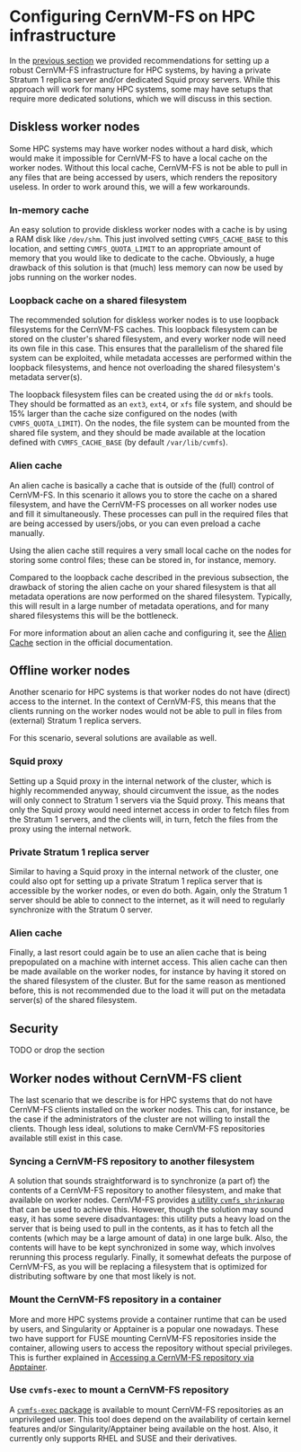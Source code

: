 # Configuring CernVM-FS on HPC infrastructure

In the [previous section](access.md) we provided recommendations for setting up a robust CernVM-FS infrastructure for HPC systems, by having a private Stratum 1 replica server and/or dedicated Squid proxy servers. While this approach will work for many HPC systems, some may have setups that require more dedicated solutions, which we will discuss in this section.


## Diskless worker nodes

Some HPC systems may have worker nodes without a hard disk, which would make it impossible for CernVM-FS to have a local cache on the worker nodes. Without this local cache, CernVM-FS is not be able to pull in any files that are being accessed by users, which renders the repository useless. In order to work around this, we will a few workarounds.

### In-memory cache

An easy solution to provide diskless worker nodes with a cache is by using a RAM disk like `/dev/shm`. This just involved setting `CVMFS_CACHE_BASE` to this location, and setting `CVMFS_QUOTA_LIMIT` to an appropriate amount of memory that you would like to dedicate to the cache. Obviously, a huge drawback of this solution is that (much) less memory can now be used by jobs running on the worker nodes.

### Loopback cache on a shared filesystem

The recommended solution for diskless worker nodes is to use loopback filesystems for the CernVM-FS caches. This loopback filesystem can be stored on the cluster's shared filesystem, and every worker node will need its own file in this case. This ensures that the parallelism of the shared file system can be exploited, while metadata accesses are performed within the loopback filesystems, and hence not overloading the shared filesystem's metadata server(s).

The loopback filesystem files can be created using the `dd` or `mkfs` tools. They should be formatted as an `ext3`, `ext4`, or `xfs` file system, and should be 15% larger than the cache size configured on the nodes (with `CVMFS_QUOTA_LIMIT`). On the nodes, the file system can be mounted from the shared file system, and they should be made available at the location defined with `CVMFS_CACHE_BASE` (by default `/var/lib/cvmfs`).

### Alien cache

An alien cache is basically a cache that is outside of the (full) control of CernVM-FS.
In this scenario it allows you to store the cache on a shared filesystem, and have the CernVM-FS processes on all worker nodes use and fill it simultaneously. These processes can pull in the required files that are being accessed by users/jobs, or you can even preload a cache manually.

Using the alien cache still requires a very small local cache on the nodes for storing some control files; these can be stored in, for instance, memory.

Compared to the loopback cache described in the previous subsection, the drawback of storing the alien cache on your shared filesystem is that all metadata operations are now performed on the shared filesystem. Typically, this will result in a large number of metadata operations, and for many shared filesystems this will be the bottleneck.

For more information about an alien cache and configuring it, see the [Alien Cache](https://cvmfs.readthedocs.io/en/stable/cpt-configure.html#alien-cache) section in the official documentation.


## Offline worker nodes

Another scenario for HPC systems is that worker nodes do not have (direct) access to the internet. In the context of CernVM-FS, this means that the clients running on the worker nodes would not be able to pull in files from (external) Stratum 1 replica servers.

For this scenario, several solutions are available as well.

### Squid proxy

Setting up a Squid proxy in the internal network of the cluster, which is highly recommended anyway, should circumvent the issue, as the nodes will only connect to Stratum 1 servers via the Squid proxy. This means that only the Squid proxy would need internet access in order to fetch files from the Stratum 1 servers, and the clients will, in turn, fetch the files from the proxy using the internal network.

### Private Stratum 1 replica server

Similar to having a Squid proxy in the internal network of the cluster, one could also opt for setting up a private Stratum 1 replica server that is accessible by the worker nodes, or even do both. Again, only the Stratum 1 server should be able to connect to the internet, as it will need to regularly synchronize with the Stratum 0 server.

### Alien cache

Finally, a last resort could again be to use an alien cache that is being prepopulated on a machine with internet access. This alien cache can then be made available on the worker nodes, for instance by having it stored on the shared filesystem of the cluster. But for the same reason as mentioned before, this is not recommended due to the load it will put on the metadata server(s) of the shared filesystem.


## Security

TODO or drop the section


## Worker nodes without CernVM-FS client

The last scenario that we describe is for HPC systems that do not have CernVM-FS clients installed on the worker nodes. This can, for instance, be the case if the administrators of the cluster are not willing to install the clients. Though less ideal, solutions to make CernVM-FS repositories available still exist in this case.

### Syncing a CernVM-FS repository to another filesystem

A solution that sounds straightforward is to synchronize (a part of) the contents of a CernVM-FS repository to another filesystem, and make that available on worker nodes. CernVM-FS provides [a utility `cvmfs_shrinkwrap`](https://cvmfs.readthedocs.io/en/stable/cpt-shrinkwrap.html) that can be used to achieve this. However, though the solution may sound easy, it has some severe disadvantages: this utility puts a heavy load on the server that is being used to pull in the contents, as it has to fetch all the contents (which may be a large amount of data) in one large bulk. Also, the contents will have to be kept synchronized in some way, which involves rerunning this process regularly. Finally, it somewhat defeats the purpose of CernVM-FS, as you will be replacing a filesystem that is optimized for distributing software by one that most likely is not.

### Mount the CernVM-FS repository in a container

More and more HPC systems provide a container runtime that can be used by users, and Singularity or Apptainer is a popular one nowadays. These two have support for FUSE mounting CernVM-FS repositories inside the container, allowing users to access the repository without special privileges. This is further explained in [Accessing a CernVM-FS repository via Apptainer](containers.md#accessing-a-cernvm-fs-repository-via-apptainer).

### Use `cvmfs-exec` to mount a CernVM-FS repository

A [`cvmfs-exec` package](https://github.com/cvmfs/cvmfsexec) is available to mount CernVM-FS repositories as an unprivileged user. This tool does depend on the availability of certain kernel features and/or Singularity/Apptainer being available on the host. Also, it currently only supports RHEL and SUSE and their derivatives.
